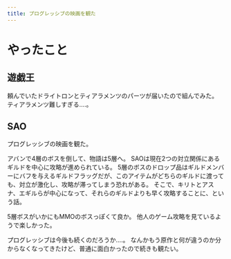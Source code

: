```yaml
---
title: プログレッシブの映画を観た
---
```


# やったこと

## 遊戯王

頼んでいたドライトロンとティアラメンツのパーツが届いたので組んでみた。
ティアラメンツ難しすぎる‥‥。

## SAO

プログレッシブの映画を観た。

アバンで4層のボスを倒して、物語は5層へ。
SAOは現在2つの対立関係にあるギルドを中心に攻略が進められている。
5層のボスのドロップ品はギルドメンバーにバフを与えるギルドフラッグだが、このアイテムがどちらのギルドに渡っても、対立が激化し、攻略が滞ってしまう恐れがある。
そこで、キリトとアスナ、エギルらが中心になって、それらのギルドよりも早く攻略することに、という話。

5層ボスがいかにもMMOのボスっぽくて良か。
他人のゲーム攻略を見ているようで楽しかった。

プログレッシブは今後も続くのだろうか‥‥。
なんかもう原作と何が違うのか分からなくなってきたけど、普通に面白かったので続きも観たい。
